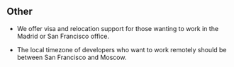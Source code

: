 ## Other

- We offer visa and relocation support for those wanting to work in the Madrid or San Francisco office.

- The local timezone of developers who want to work remotely should be between San Francisco and Moscow.